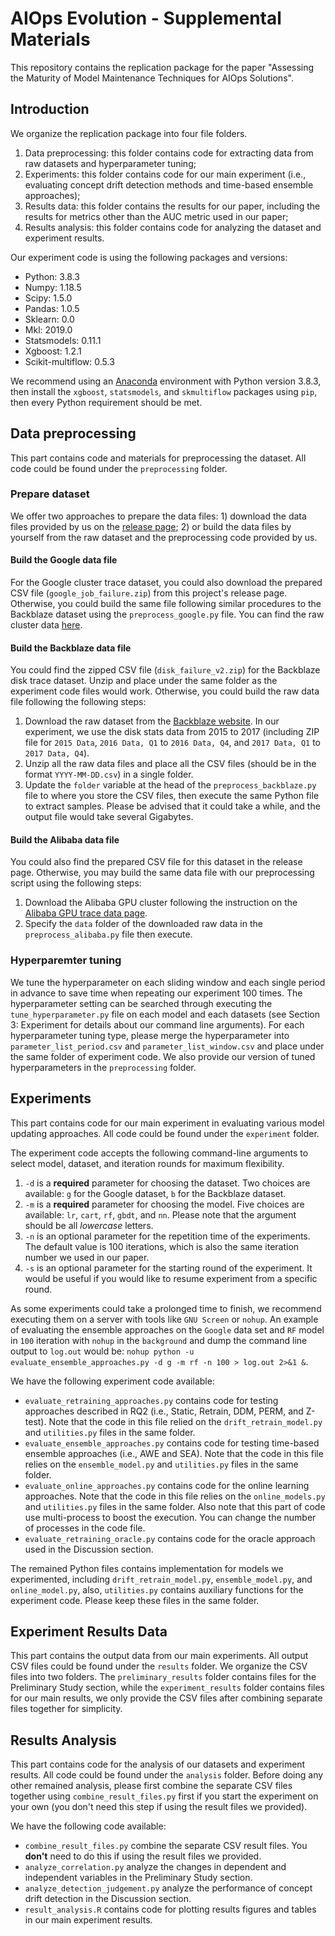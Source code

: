 # AIOps Evolution - Supplemental Materials
This repository contains the replication package for the paper "Assessing the Maturity of Model Maintenance Techniques for AIOps Solutions".

## Introduction
We organize the replication package into four file folders.
1. Data preprocessing: this folder contains code for extracting data from raw datasets and hyperparameter tuning;
2. Experiments: this folder contains code for our main experiment (i.e., evaluating concept drift detection methods and time-based ensemble approaches);
4. Results data: this folder contains the results for our paper, including the results for metrics other than the AUC metric used in our paper;
3. Results analysis: this folder contains code for analyzing the dataset and experiment results.

Our experiment code is using the following packages and versions:

- Python: 3.8.3
- Numpy: 1.18.5
- Scipy: 1.5.0
- Pandas: 1.0.5
- Sklearn: 0.0
- Mkl: 2019.0
- Statsmodels: 0.11.1
- Xgboost: 1.2.1
- Scikit-multiflow: 0.5.3

We recommend using an [Anaconda](https://docs.anaconda.com/anaconda/install/) environment with Python version 3.8.3, then install the `xgboost`, `statsmodels`, and `skmultiflow` packages using `pip`, then every Python requirement should be met.

## Data preprocessing
This part contains code and materials for preprocessing the dataset. All code could be found under the `preprocessing` folder.

### Prepare dataset
We offer two approaches to prepare the data files: 1) download the data files provided by us on the [release page](https://github.com/SAILResearch/suppmaterial-20-yingzhe-AIOpsEvolvability/releases/); 2) or build the data files by yourself from the raw dataset and the preprocessing code provided by us.

#### Build the Google data file
For the Google cluster trace dataset, you could also download the prepared CSV file (`google_job_failure.zip`) from this project's release page.
Otherwise, you could build the same file following similar procedures to the Backblaze dataset using the `preprocess_google.py` file. You can find the raw cluster data [here](https://github.com/google/cluster-data/blob/master/ClusterData2011_2.md).

#### Build the Backblaze data file
You could find the zipped CSV file (`disk_failure_v2.zip`) for the Backblaze disk trace dataset. Unzip and place under the same folder as the experiment code files would work.
Otherwise, you could build the raw data file following the following steps:
1. Download the raw dataset from the [Backblaze website](https://www.backblaze.com/b2/hard-drive-test-data.html). 
   In our experiment, we use the disk stats data from 2015 to 2017 (including ZIP file for `2015 Data`, `2016 Data, Q1` to `2016 Data, Q4`, and `2017 Data, Q1` to `2017 Data, Q4`).
2. Unzip all the raw data files and place all the CSV files (should be in the format `YYYY-MM-DD.csv`) in a single folder.
3. Update the `folder` variable at the head of the `preprocess_backblaze.py` file to where you store the CSV files, then execute the same Python file to extract samples. 
   Please be advised that it could take a while, and the output file would take several Gigabytes.

#### Build the Alibaba data file
You could also find the prepared CSV file for this dataset in the release page. 
Otherwise, you may build the same data file with our preprocessing script using the following steps:
1. Download the Alibaba GPU cluster following the instruction on the [Alibaba GPU trace data page](https://github.com/alibaba/clusterdata/tree/master/cluster-trace-gpu-v2020).
2. Specify the `data` folder of the downloaded raw data in the `preprocess_alibaba.py` file then execute.

### Hyperparemter tuning
We tune the hyperparameter on each sliding window and each single period in advance to save time when repeating our experiment 100 times.
The hyperparameter setting can be searched through executing the `tune_hyperparameter.py` file on each model and each datasets (see Section 3: Experiment for details about our command line arguments). 
For each hyperparameter tuning type, please merge the hyperparameter into `parameter_list_period.csv` and `parameter_list_window.csv` and place under the same folder of experiment code.
We also provide our version of tuned hyperparameters in the `preprocessing` folder.

## Experiments
This part contains code for our main experiment in evaluating various model updating approaches. All code could be found under the `experiment` folder.

The experiment code accepts the following command-line arguments to select model, dataset, and iteration rounds for maximum flexibility.
1. `-d` is a **required** parameter for choosing the dataset. Two choices are available: `g` for the Google dataset, `b` for the Backblaze dataset.
2. `-m` is a **required** parameter for choosing the model. Five choices are available: `lr`, `cart`, `rf`, `gbdt`, and `nn`. Please note that the argument should be all *lowercase* letters.
3. `-n` is an optional parameter for the repetition time of the experiments. The default value is 100 iterations, which is also the same iteration number we used in our paper.
4. `-s` is an optional parameter for the starting round of the experiment. It would be useful if you would like to resume experiment from a specific round.

As some experiments could take a prolonged time to finish, we recommend executing them on a server with tools like `GNU Screen` or `nohup`. An example of evaluating the ensemble approaches on the `Google` data set and `RF` model in `100` iteration with `nohup` in the `background` and dump the command line output to `log.out` would be: `nohup python -u evaluate_ensemble_approaches.py -d g -m rf -n 100 > log.out 2>&1 &`.

We have the following experiment code available:
- `evaluate_retraining_approaches.py` contains code for testing approaches described in RQ2 (i.e., Static, Retrain, DDM, PERM, and Z-test). Note that the code in this file relied on the `drift_retrain_model.py` and `utilities.py` files in the same folder.
- `evaluate_ensemble_approaches.py` contains code for testing time-based ensemble approaches (i.e., AWE and SEA). Note that the code in this file relies on the `ensemble_model.py` and `utilities.py` files in the same folder.
- `evaluate_online_approaches.py` contains code for the online learning approaches. Note that the code in this file relies on the `online_models.py` and `utilities.py` files in the same folder. Also note that this part of code use multi-process to boost the execution. You can change the number of processes in the code file.
- `evaluate_retraining_oracle.py` contains code for the oracle approach used in the Discussion section.

The remained Python files contains implementation for models we experimented, including `drift_retrain_model.py`, `ensemble_model.py`, and `online_model.py`, also, `utilities.py` contains auxiliary functions for the experiment code. Please keep these files in the same folder.

## Experiment Results Data
This part contains the output data from our main experiments. All output CSV files could be found under the `results` folder.
We organize the CSV files into two folders. The `preliminary_results` folder contains files for the Preliminary Study section, while the `experiment_results` folder contains files for our main results, we only provide the CSV files after combining separate files together for simplicity.

## Results Analysis
This part contains code for the analysis of our datasets and experiment results. All code could be found under the `analysis` folder.
Before doing any other remained analysis, please first combine the separate CSV files together using `combine_result_files.py` first if you start the experiment on your own (you don't need this step if using the result files we provided).

We have the following code available:
- `combine_result_files.py` combine the separate CSV result files. You **don't** need to do this if using the result files we provided.
- `analyze_correlation.py` analyze the changes in dependent and independent variables in the Preliminary Study section.
- `analyze_detection_judgement.py` analyze the performance of concept drift detection in the Discussion section.
- `result_analysis.R` contains code for plotting results figures and tables in our main experiment results.
